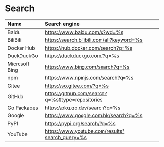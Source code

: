 # Search

| Name           | Search engine                                      |
| :------------- | :------------------------------------------------- |
| Baidu          | <https://www.baidu.com/s?wd=%s>                    |
| BiliBili       | <https://search.bilibili.com/all?keyword=%s>       |
| Docker Hub     | <https://hub.docker.com/search?q=%s>               |
| DuckDuckGo     | <https://duckduckgo.com/?q=%s>                     |
| Microsoft Bing | <https://www.bing.com/search?q=%s>                 |
| npm            | <https://www.npmjs.com/search?q=%s>                |
| Gitee          | <https://so.gitee.com/?q=%s>                       |
| GitHub         | <https://github.com/search?q=%s&type=repositories> |
| Go Packages    | <https://pkg.go.dev/search?q=%s>                   |
| Google         | <https://www.google.com.hk/search?q=%s>            |
| PyPI           | <https://pypi.org/search/?q=%s>                    |
| YouTube        | <https://www.youtube.com/results?search_query=%s>  |
